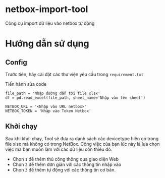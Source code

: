 # netbox-import-tool
Công cụ import dữ liệu vào netbox tự động

# Hướng dẫn sử dụng
## Config
Trước tiên, hãy cài đặt các thư viện yêu cầu trong `requirement.txt`

Tiến hành sửa code

```
file_path = 'Nhập đường dẫn tới file xlsx'
df = pd.read_excel(file_path, sheet_name='Nhập vào tên sheet')

NETBOX_URL = '<Nhập vào URL netbox>'
NETBOX_TOKEN = 'Nhập vào Token Netbox'
```
## Khởi chạy
Sau khi khởi chạy, Tool sẽ đưa ra danh sách các devicetype hiện có trong file xlsx mà không có trong NetBox. Công việc của bạn lúc này là lựa chọn việc mà bạn muốn làm với các dữ liệu còn thiếu đó.
- Chọn `1` để thêm thủ công thông qua giao diện Web
- Chọn `2` để thêm đơn giản với các thông tin nhập vào
- Chọn `3` để thêm tự động với các thông tin cơ bản.

